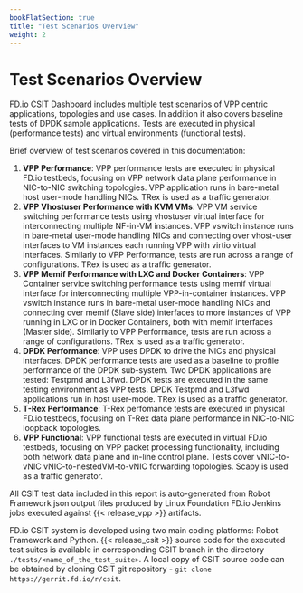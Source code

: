 ```yaml
---
bookFlatSection: true
title: "Test Scenarios Overview"
weight: 2
---
```


# Test Scenarios Overview

FD.io CSIT Dashboard includes multiple test scenarios of VPP
centric applications, topologies and use cases. In addition it also
covers baseline tests of DPDK sample applications. Tests are executed in
physical (performance tests) and virtual environments (functional
tests).

Brief overview of test scenarios covered in this documentation:

1. **VPP Performance**: VPP performance tests are executed in physical
   FD.io testbeds, focusing on VPP network data plane performance in
   NIC-to-NIC switching topologies. VPP application runs in
   bare-metal host user-mode handling NICs. TRex is used as a traffic generator.
2. **VPP Vhostuser Performance with KVM VMs**: VPP VM service switching
   performance tests using vhostuser virtual interface for
   interconnecting multiple NF-in-VM instances. VPP vswitch
   instance runs in bare-metal user-mode handling NICs and connecting
   over vhost-user interfaces to VM instances each running VPP with virtio
   virtual interfaces. Similarly to VPP Performance, tests are run across a
   range of configurations. TRex is used as a traffic generator.
3. **VPP Memif Performance with LXC and Docker Containers**: VPP
   Container service switching performance tests using memif virtual
   interface for interconnecting multiple VPP-in-container instances.
   VPP vswitch instance runs in bare-metal user-mode handling NICs and
   connecting over memif (Slave side) interfaces to more instances of
   VPP running in LXC or in Docker Containers, both with memif
   interfaces (Master side). Similarly to VPP Performance, tests are
   run across a range of configurations. TRex is used as a traffic
   generator.
4. **DPDK Performance**: VPP uses DPDK to drive the NICs and physical
   interfaces. DPDK performance tests are used as a baseline to
   profile performance of the DPDK sub-system. Two DPDK applications
   are tested: Testpmd and L3fwd. DPDK tests are executed in the same
   testing environment as VPP tests. DPDK Testpmd and L3fwd
   applications run in host user-mode. TRex is used as a traffic
   generator.
5. **T-Rex Performance**: T-Rex perfomance tests are executed in physical
   FD.io testbeds, focusing on T-Rex data plane performance in NIC-to-NIC
   loopback topologies.
6. **VPP Functional**: VPP functional tests are executed in virtual
   FD.io testbeds, focusing on VPP packet processing functionality,
   including both network data plane and in-line control plane. Tests
   cover vNIC-to-vNIC vNIC-to-nestedVM-to-vNIC forwarding topologies.
   Scapy is used as a traffic generator.

All CSIT test data included in this report is auto-generated from Robot
Framework json output files produced by Linux Foundation FD.io Jenkins jobs
executed against {{< release_vpp >}} artifacts.

FD.io CSIT system is developed using two main coding platforms: Robot
Framework and Python. {{< release_csit >}} source code for the executed test
suites is available in corresponding CSIT branch in the directory
`./tests/<name_of_the_test_suite>`. A local copy of CSIT source code
can be obtained by cloning CSIT git repository - `git clone
https://gerrit.fd.io/r/csit`.
